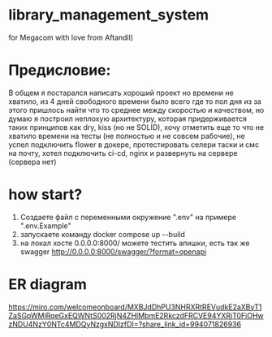 # library_management_system
for Megacom with love from Aftandil)

# Предисловие: 
В общем я постарался написать хороший проект но времени не хватило, из 4 дней свободного времени было всего где то пол дня
из за этого пришлось найти что то среднее между скоростью и качеством, но думаю я построил неплохую архитектуру, 
которая придерживается таких принципов как dry, kiss (но не SOLID), хочу отметить еще то что не хватило времени 
на тесты (не полностью и не совсем рабочие), не успел подключить flower в докере, протестировать селери таски и смс на почту,
хотел подключить ci-cd, nginx и развернуть на сервере (сервера нет)

# how start?
1. Создаете файл с переменными окружение ".env" на примере ".env.Example"
2. запускаете команду docker compose up --build
3. на локал хосте 0.0.0.0:8000/ можете тестить апишки, есть так же swagger http://0.0.0.0:8000/swagger/?format=openapi

# ER diagram
https://miro.com/welcomeonboard/MXBJdDhPU3NHRXRtREVudkE2aXByT1ZaSGpWMjRqeGxEQWNtS002RjN4ZHlMbmE2RkczdFRCVE94YXRjT0FiOHwzNDU4NzY0NTc4MDQyNzgxNDIzfDI=?share_link_id=994071826936